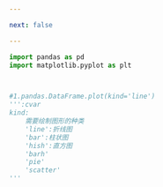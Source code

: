 ```yaml
---

next: false

---
```




<BlogInfo id="587"/>

```python
import pandas as pd
import matplotlib.pyplot as plt



#1.pandas.DataFrame.plot(kind='line')
''':cvar
kind:
    需要绘制图形的种类
    'line':折线图
    'bar':柱状图
    'hish':直方图
    'barh'
    'pie'
    'scatter'
'''
```



<ActionBox />
